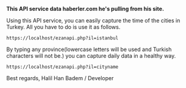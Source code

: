**This API  service data haberler.com he's pulling from his site.**

Using this API service, you can easily capture the time of the cities in Turkey. All you have to do is use it as follows.

`https://localhost/ezanapi.php?il=istanbul`

By typing any province(lowercase letters will be used and Turkish characters will not be.) you can capture daily data in a healthy way.

`https://localhost/ezanapi.php?il=cityname`

Best regards,
Halil Han Badem / Developer
